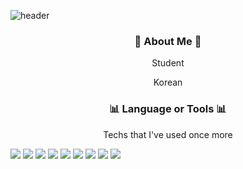 ![header](https://capsule-render.vercel.app/api?type=wave&color=gradient&height=300&section=header&text=JUNGHOONOH&fontSize=90)


<h3 align = "center"> 🏫 About Me 🏫 </h3>
<p align = "center"> Student </p>
<p align = "center"> Korean </p>


<h3 align = "center">📊 Language or Tools 📊 </h3>

<p align = "center"> Techs that I've used once more </p>
<P align = "center>
  <p>
    <img src="https://img.shields.io/badge/Keras-D00000?style=flat-square&logo=Keras&logoColor=white"/>
    <img src="https://img.shields.io/badge/TensorFlow-FF6F00?style=flat-square&logo=TensorFlow&logoColor=white"/>
    <img src="https://img.shields.io/badge/OpenCV-5C3EE8?style=flat-square&logo=OpenCV&logoColor=white"/>
    <img src="https://img.shields.io/badge/Flask-000000?style=flat-square&logo=Flask&logoColor=white"/>
    <img src="https://img.shields.io/badge/Laravel-FF2D20?style=flat-square&logo=Laravel&logoColor=white"/>
    <img src="https://img.shields.io/badge/TailwindCSS-38B2AC?style=flat-square&logo=TailwindCSS&logoColor=white"/>
    <img src="https://img.shields.io/badge/CSS3-1572B6?style=flat-square&logo=CSS3&logoColor=white"/>
    <img src="https://img.shields.io/badge/Python3-3766AB?style=flat-square&logo=Python&logoColor=white"/>
    <img src="https://img.shields.io/badge/Vue.js-4FCO8D?style=flat-square&logo=Vue.js&logoColor=white"/>
    <img src="https://img.shields.io/badge/React-61DAFB?style=flat-square&logo=React&logoColor=white"/>
  </P>
</P>
